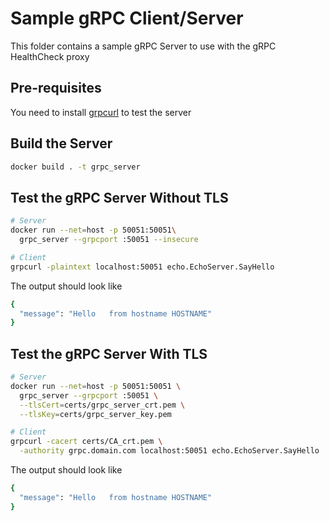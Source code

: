 # Sample gRPC Client/Server
This folder contains a sample gRPC Server to use with the gRPC HealthCheck proxy

## Pre-requisites
You need to install [grpcurl](https://github.com/fullstorydev/grpcurl) to test the server

## Build the Server
```bash
docker build . -t grpc_server
```
## Test the gRPC Server Without TLS

```bash
# Server
docker run --net=host -p 50051:50051\
  grpc_server --grpcport :50051 --insecure

# Client
grpcurl -plaintext localhost:50051 echo.EchoServer.SayHello
```

The output should look like

```bash
{
  "message": "Hello   from hostname HOSTNAME"
}

```

## Test the gRPC Server With TLS

```bash
# Server
docker run --net=host -p 50051:50051 \
  grpc_server --grpcport :50051 \
  --tlsCert=certs/grpc_server_crt.pem \
  --tlsKey=certs/grpc_server_key.pem

# Client
grpcurl -cacert certs/CA_crt.pem \
  -authority grpc.domain.com localhost:50051 echo.EchoServer.SayHello
```

The output should look like

```bash
{
  "message": "Hello   from hostname HOSTNAME"
}

```